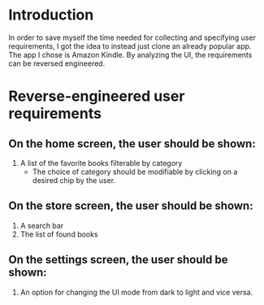 # Introduction

In order to save myself the time needed for collecting and specifying user requirements, I got the idea to instead just clone an already popular app. The app I chose is Amazon Kindle. By analyzing the UI, the requirements can be reversed engineered. 

# Reverse-engineered user requirements
## On the home screen, the user should be shown:
1. A list of the favorite books filterable by category
   - The choice of category should be modifiable by clicking on a desired chip by the user.
   
## On the store screen, the user should be shown:
1. A search bar
2. The list of found books 

## On the settings screen, the user should be shown:
1. An option for changing the UI mode from dark to light and vice versa.

   

   
